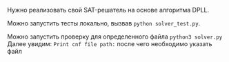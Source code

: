 Нужно реализовать свой SAT-решатель на основе алгоритма DPLL.

Можно запустить тесты локально, вызвав `python solver_test.py`.

Можно запустить проверку для определенного файла `python3 solver.py`
Далее увидим: `Print cnf file path:` после чего необходимо указать файл